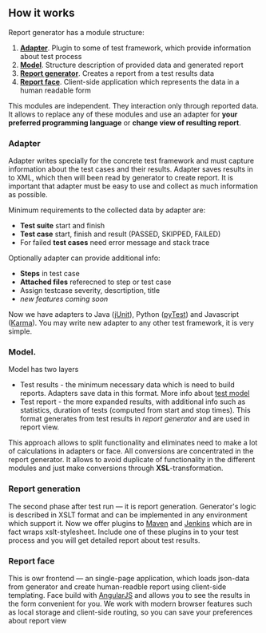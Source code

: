 [model]: #
[jUnit]: #
[pytest]: #
[Karma]: #
[Maven]: #
[Jenkins]: #
[angular-js]: http://angularjs.org/
[bootstrap]: http://getbootstrap.com/

## How it works

Report generator has a module structure:

1.	**[Adapter](#adapter)**. Plugin to some of test framework, which provide information about test process
2.	**[Model](#model)**. Structure description of provided data and generated report
3.	**[Report generator](#report-generation)**. Creates a report from a test results data
4.	**[Report face](#report-face)**. Client-side application which represents the data in a human readable form

This modules are independent. They interaction only through reported data. It allows to replace any of these modules and use an adapter for **your preferred programming language** or **change view of resulting report**.



### Adapter

Adapter writes specially for the concrete test framework and must capture information about the test cases and their results. Adapter saves results in to XML, which then will been read by generator to create report. It is important that adapter must be easy to use and collect as much information as possible.

Minimum requirements to the collected data by adapter are:

* **Test suite** start and finish
* **Test case** start, finish and result (PASSED, SKIPPED, FAILED)
* For failed **test cases** need error message and stack trace

Optionally adapter can provide additional info:
* **Steps** in test case 
* **Attached files** referecned to step or test case
* Assign testcase severity, descrtiption, title 
* *new features coming soon*

Now we have adapters to Java ([jUnit]), Python ([pyTest]) and Javascript ([Karma]). You may write new adapter to any other test framework, it is very simple.

### Model.

Model has two layers

* Test results - the minimum necessary data which is need to build reports. Adapters save data in this format. More info about [test model][model]
* Test report - the more expanded results, with additional info such as statistics, duration of tests (computed from start and stop times). This format generates from test results in *report generator* and are used in report view.

This approach allows to split functionality and eliminates need to make a lot of calculations in adapters or face. All conversions are concentrated in the report generator. It allows to avoid duplicate of functionality in the different modules and just make conversions through **XSL**-transformation.


### Report generation

The second phase after test run &mdash; it is report generation. Generator's logic is described in XSLT format and can be implemented in any environment which support it. Now we offer plugins to [Maven] and [Jenkins] which are in fact wraps xslt-stylesheet. Include one of these plugins in to your test process and you will get detailed report about test results.

### Report face

This is owr frontend &mdash; an single-page application, which loads json-data from generator and create human-readble report using client-side templating. Face build with [AngularJS][angular-js] and allows you to see the results in the form convenient for you. We work with modern browser features such as local storage and client-side routing, so you can save your preferences about report view


